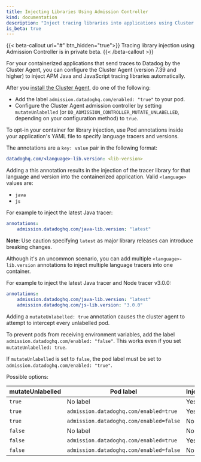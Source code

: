 ```yaml
---
title: Injecting Libraries Using Admission Controller
kind: documentation
description: "Inject tracing libraries into applications using Cluster Agent and Admission Controller"
is_beta: true
---
```


{{< beta-callout url="#" btn_hidden="true">}}
  Tracing library injection using Admission Controller is in private beta. 
{{< /beta-callout >}} 

For your containerized applications that send traces to Datadog by the Cluster Agent, you can configure the Cluster Agent (version 7.39 and higher) to inject APM Java and JavaScript tracing libraries automatically.

After you [install the Cluster Agent][1], do one of the following:
- Add the label `admission.datadoghq.com/enabled: "true"` to your pod.
- Configure the Cluster Agent admission controller by setting `mutateUnlabelled` (or `DD_ADMISSION_CONTROLLER_MUTATE_UNLABELLED`, depending on your configuration method) to `true`.

To opt-in your container for library injection, use Pod annotations inside your application's YAML file to specify language tracers and versions.


The annotations are a `key: value` pair in the following format:

```yaml
datadoghq.com/<language>-lib.version: <lib-version>
```

Adding a this annotation results in the injection of the tracer library for that language and version into the containerized application.
Valid `<language>` values are:
- `java`
- `js`

For example to inject the latest Java tracer:

```yaml
annotations:
    admission.datadoghq.com/java-lib.version: "latest"
```

**Note**: Use caution specifying `latest` as major library releases can introduce breaking changes.

Although it's an uncommon scenario, you can add multiple `<language>-lib.version` annotations to inject multiple language tracers into one container.

For example to inject the latest Java tracer and Node tracer v3.0.0:
```yaml
annotations:
    admission.datadoghq.com/java-lib.version: "latest"
    admission.datadoghq.com/js-lib.version: "3.0.0"
```

Adding a `mutateUnlabelled: true` annotation causes the cluster agent to attempt to intercept every unlabelled pod.

To prevent pods from receiving environment variables, add the label `admission.datadoghq.com/enabled: "false"`. This works even if you set `mutateUnlabelled: true`.

If `mutateUnlabelled` is set to `false`, the pod label must be set to `admission.datadoghq.com/enabled: "true"`.

Possible options:

| mutateUnlabelled | Pod label                               | Injection |
|------------------|-----------------------------------------|-----------|
| `true`           | No label                                | Yes       |
| `true`           | `admission.datadoghq.com/enabled=true`  | Yes       |
| `true`           | `admission.datadoghq.com/enabled=false` | No        |
| `false`          | No label                                | No        |
| `false`          | `admission.datadoghq.com/enabled=true`  | Yes       |
| `false`          | `admission.datadoghq.com/enabled=false` | No        |


[1]: /containers/cluster_agent/admission_controller/
